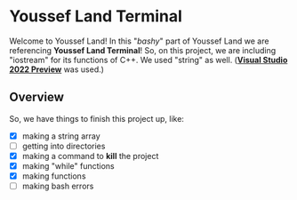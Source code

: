 # Youssef Land Terminal

Welcome to Youssef Land! In this "_bashy_" part of Youssef Land we are referencing __Youssef Land Terminal__! So, on this project, we are including "iostream" for its functions of C++. We used "string" as well. (__[Visual Studio 2022 Preview](https://visualstudio.microsoft.com/vs/preview)__ was used.)

## Overview

So, we have things to finish this project up, like:

- [x] making a string array
- [ ] getting into directories
- [x] making a command to __kill__ the project
- [x] making "while" functions
- [x] making functions 
- [ ] making bash errors
